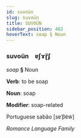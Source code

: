 ```yaml
---
id: suvoün
slug: suvoün
title: SUVOÜN
sidebar_position: 402
hoverText: soap § Noun
---
```


### suvoün&emsp;<span kind="abugida">ɐʃɤɽ̃ʄ</span>

*soap* **§** Noun

**Verb**: to be soap

**Noun**: soap

**Modifier**: soap-related

Portuguese sabão [sɐˈβɐ̃w̃]

*Romance Language Family*